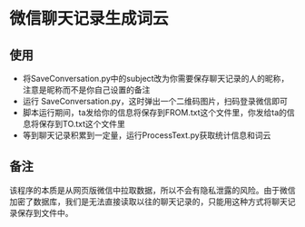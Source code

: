 # 微信聊天记录生成词云

## 使用
- 将SaveConversation.py中的subject改为你需要保存聊天记录的人的昵称，注意是昵称而不是你自己设置的备注
- 运行  SaveConversation.py，这时弹出一个二维码图片，扫码登录微信即可
- 脚本运行期间，ta发给你的信息将保存到FROM.txt这个文件里，你发给ta的信息将保存到TO.txt这个文件里
- 等到聊天记录积累到一定量，运行ProcessText.py获取统计信息和词云

## 备注
该程序的本质是从网页版微信中拉取数据，所以不会有隐私泄露的风险。由于微信加密了数据库，我们是无法直接读取以往的聊天记录的，只能用这种方式将聊天记录保存到文件中。